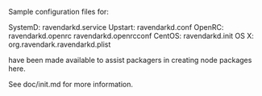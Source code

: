 Sample configuration files for:

SystemD: ravendarkd.service
Upstart: ravendarkd.conf
OpenRC:  ravendarkd.openrc
         ravendarkd.openrcconf
CentOS:  ravendarkd.init
OS X:    org.ravendark.ravendarkd.plist

have been made available to assist packagers in creating node packages here.

See doc/init.md for more information.

